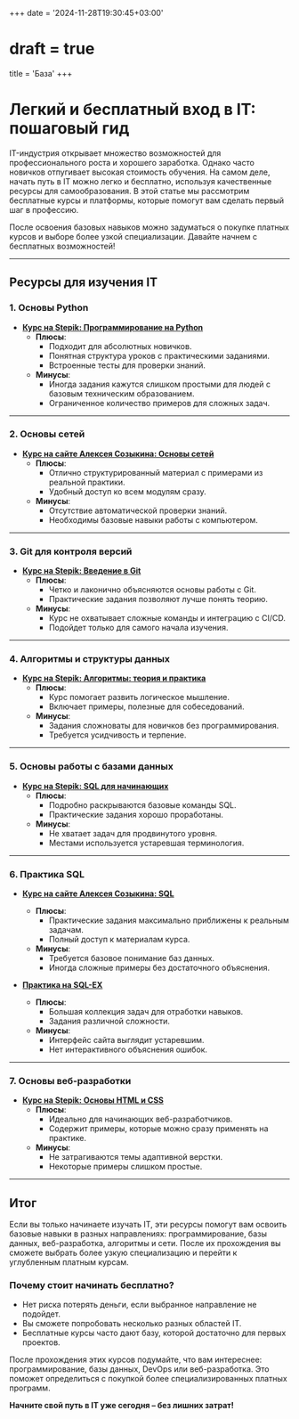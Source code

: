 +++
date = '2024-11-28T19:30:45+03:00'
# draft = true
title = 'База'
+++

# Легкий и бесплатный вход в IT: пошаговый гид

IT-индустрия открывает множество возможностей для профессионального роста и хорошего заработка. Однако часто новичков отпугивает высокая стоимость обучения. На самом деле, начать путь в IT можно легко и бесплатно, используя качественные ресурсы для самообразования. В этой статье мы рассмотрим бесплатные курсы и платформы, которые помогут вам сделать первый шаг в профессию.

После освоения базовых навыков можно задуматься о покупке платных курсов и выборе более узкой специализации. Давайте начнем с бесплатных возможностей!

---

## Ресурсы для изучения IT

### **1. Основы Python**

- **[Курс на Stepik: Программирование на Python](https://stepik.org/course/67/promo?search=6151960490)**
  - **Плюсы**:
    - Подходит для абсолютных новичков.
    - Понятная структура уроков с практическими заданиями.
    - Встроенные тесты для проверки знаний.
  - **Минусы**:
    - Иногда задания кажутся слишком простыми для людей с базовым техническим образованием.
    - Ограниченное количество примеров для сложных задач.

---

### **2. Основы сетей**

- **[Курс на сайте Алексея Созыкина: Основы сетей](https://www.asozykin.ru/courses/networks_online)**
  - **Плюсы**:
    - Отлично структурированный материал с примерами из реальной практики.
    - Удобный доступ ко всем модулям сразу.
  - **Минусы**:
    - Отсутствие автоматической проверки знаний.
    - Необходимы базовые навыки работы с компьютером.

---

### **3. Git для контроля версий**

- **[Курс на Stepik: Введение в Git](https://stepik.org/course/208904/promo?search=6151829654)**
  - **Плюсы**:
    - Четко и лаконично объясняются основы работы с Git.
    - Практические задания позволяют лучше понять теорию.
  - **Минусы**:
    - Курс не охватывает сложные команды и интеграцию с CI/CD.
    - Подойдет только для самого начала изучения.

---

### **4. Алгоритмы и структуры данных**

- **[Курс на Stepik: Алгоритмы: теория и практика](https://stepik.org/course/73/promo?search=6151845102)**
  - **Плюсы**:
    - Курс помогает развить логическое мышление.
    - Включает примеры, полезные для собеседований.
  - **Минусы**:
    - Задания сложноваты для новичков без программирования.
    - Требуется усидчивость и терпение.

---

### **5. Основы работы с базами данных**

- **[Курс на Stepik: SQL для начинающих](https://stepik.org/course/2614/promo?search=6151876599)**
  - **Плюсы**:
    - Подробно раскрываются базовые команды SQL.
    - Практические задания хорошо проработаны.
  - **Минусы**:
    - Не хватает задач для продвинутого уровня.
    - Местами используется устаревшая терминология.

---

### **6. Практика SQL**

- **[Курс на сайте Алексея Созыкина: SQL](https://www.asozykin.ru/courses/sql)**

  - **Плюсы**:
    - Практические задания максимально приближены к реальным задачам.
    - Полный доступ к материалам курса.
  - **Минусы**:
    - Требуется базовое понимание баз данных.
    - Иногда сложные примеры без достаточного объяснения.

- **[Практика на SQL-EX](https://www.sql-ex.ru/)**
  - **Плюсы**:
    - Большая коллекция задач для отработки навыков.
    - Задания различной сложности.
  - **Минусы**:
    - Интерфейс сайта выглядит устаревшим.
    - Нет интерактивного объяснения ошибок.

---

### **7. Основы веб-разработки**

- **[Курс на Stepik: Основы HTML и CSS](https://stepik.org/course/58852/promo?search=6151898000)**
  - **Плюсы**:
    - Идеально для начинающих веб-разработчиков.
    - Содержит примеры, которые можно сразу применять на практике.
  - **Минусы**:
    - Не затрагиваются темы адаптивной верстки.
    - Некоторые примеры слишком простые.

---

## Итог

Если вы только начинаете изучать IT, эти ресурсы помогут вам освоить базовые навыки в разных направлениях: программирование, базы данных, веб-разработка, алгоритмы и сети. После их прохождения вы сможете выбрать более узкую специализацию и перейти к углубленным платным курсам.

### **Почему стоит начинать бесплатно?**

- Нет риска потерять деньги, если выбранное направление не подойдет.
- Вы сможете попробовать несколько разных областей IT.
- Бесплатные курсы часто дают базу, которой достаточно для первых проектов.

После прохождения этих курсов подумайте, что вам интереснее: программирование, базы данных, DevOps или веб-разработка. Это поможет определиться с покупкой более специализированных платных программ.

**Начните свой путь в IT уже сегодня – без лишних затрат!**

